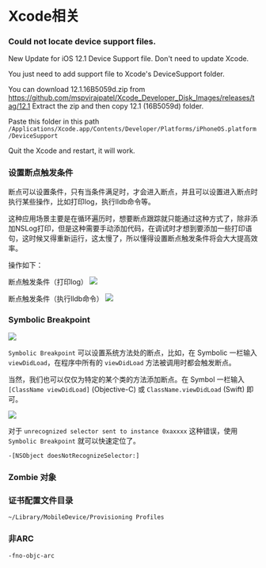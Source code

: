 # Xcode相关

### Could not locate device support files.

New Update for iOS 12.1 Device Support file. Don't need to update Xcode.

You just need to add support file to Xcode's DeviceSupport folder.

You can download 12.1.16B5059d.zip from https://github.com/mspvirajpatel/Xcode_Developer_Disk_Images/releases/tag/12.1 Extract the zip and then copy 12.1 (16B5059d) folder.

Paste this folder in this path `/Applications/Xcode.app/Contents/Developer/Platforms/iPhoneOS.platform/DeviceSupport`

Quit the Xcode and restart, it will work.

### 设置断点触发条件

断点可以设置条件，只有当条件满足时，才会进入断点，并且可以设置进入断点时执行某些操作，比如打印log，执行lldb命令等。

这种应用场景主要是在循环遍历时，想要断点跟踪就只能通过这种方式了，除非添加NSLog打印，但是这种需要手动添加代码，在调试时才想到要添加一些打印语句，这时候又得重新运行，这太慢了，所以懂得设置断点触发条件将会大大提高效率。

操作如下：

断点触发条件（打印log）
![](http://os3yasu4i.bkt.clouddn.com/QQ20170714-202920.png)

断点触发条件（执行lldb命令）
![](http://os3yasu4i.bkt.clouddn.com/QQ20170714-203055.png)

### Symbolic Breakpoint

![](http://os3yasu4i.bkt.clouddn.com/130935401201770.jpg?imageView2/0/w/400/h/400/q/75|imageslim)

`Symbolic Breakpoint` 可以设置系统方法处的断点，比如，在 Symbolic 一栏输入 `viewDidLoad`，在程序中所有的 `viewDidLoad` 方法被调用时都会触发断点。

当然，我们也可以仅仅为特定的某个类的方法添加断点。在 Symbol 一栏输入 `[ClassName viewDidLoad]` (Objective-C) 或 `ClassName.viewDidLoad` (Swift) 即可。

![](http://os3yasu4i.bkt.clouddn.com/130939231357903.jpg?imageView2/0/w/400/h/400/q/75|imageslim)

对于 `unrecognized selector sent to instance 0xaxxxx` 这种错误，使用 `Symbolic Breakpoint` 就可以快速定位了。

	-[NSObject doesNotRecognizeSelector:]
	
### Zombie 对象


### 证书配置文件目录

	~/Library/MobileDevice/Provisioning Profiles
	
### 非ARC

	-fno-objc-arc